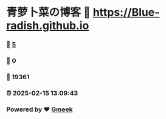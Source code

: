 # 青萝卜菜の博客 :link: https://Blue-radish.github.io 
### :page_facing_up: [5](https://Blue-radish.github.io/tag.html) 
### :speech_balloon: 0 
### :hibiscus: 19361 
### :alarm_clock: 2025-02-15 13:09:43 
### Powered by :heart: [Gmeek](https://github.com/Meekdai/Gmeek)
